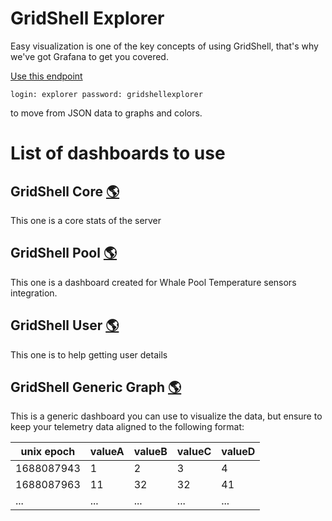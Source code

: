 # GridShell Explorer

Easy visualization is one of the key concepts of using GridShell, that's why we've got Grafana to get you covered.

[Use this endpoint](https://explorer.gridshell.net:3000/) 

`login: explorer
password: gridshellexplorer `

to move from JSON data to graphs and colors.

# List of dashboards to use

## GridShell Core   [🌎](https://explorer.gridshell.net:3000/d/e66e2a62-ef5d-482b-aeee-3dc8a3bb6e2b/gridshell-core)
This one is a core stats of the server

## GridShell Pool [🌎](https://explorer.gridshell.net:3000/d/ca74c27d-03f9-4f18-8017-001d013b93ce/gridshell-pool)
This one is a dashboard created for Whale Pool Temperature sensors integration.

## GridShell User [🌎](https://explorer.gridshell.net:3000/d/c67e1c66-8ac3-480e-860b-7d1ba05aa8f8/gridshell-user)
This one is to help getting user details

## GridShell Generic Graph [🌎](https://explorer.gridshell.net:3000/d/cf9d5f97-9f02-488a-b49a-28409bdc1593/gridshell-your-telemetry)

This is a generic dashboard you can use to visualize the data, but ensure to keep your telemetry data aligned to the following format:

|unix epoch|valueA|valueB|valueC|valueD|
|----------|------|------|------|------|
|1688087943|1|2|3|4|
|1688087963|11|32|32|41|
|...|...|...|...|...|


